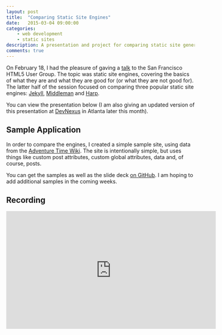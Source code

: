 ```yaml
---
layout: post
title:  "Comparing Static Site Engines"
date:   2015-03-04 09:00:00
categories:
    - web development
    - static sites
description: A presentation and project for comparing static site generators.
comments: true
---
```


On February 18, I had the pleasure of gaving a [talk](http://www.meetup.com/sfhtml5/events/219180801/) to the San Francisco HTML5 User Group. The topic was static site engines, covering the basics of what they are and what they are good for (or what they are not good for). The latter half of the session focused on comparing three popular static site engines: [Jekyll](http://jekyllrb.com/), [Middleman](https://middlemanapp.com/) and [Harp](http://harpjs.com/).

You can view the presentation below (I am also giving an updated version of this presentation at [DevNexus](https://www.devnexus.com/s/index) in Atlanta later this month).

## Sample Application

In order to compare the engines, I created a simple sample site, using data from the [Adventure Time Wiki](http://adventuretime.wikia.com/wiki/Adventure_Time_with_Finn_and_Jake_Wiki). The site is intentionally simple, but uses things like custom post attributes, custom global attributes, data and, of course, posts.

You can get the samples as well as the slide deck [on GitHub](https://github.com/remotesynth/Static-Site-Samples). I am hoping to add additional samples in the coming weeks.

## Recording

<iframe width="560" height="315" src="https://www.youtube.com/embed/R-fJWOO1bjE" frameborder="0" allowfullscreen></iframe>